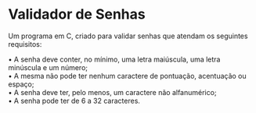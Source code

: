 # Validador de Senhas
Um programa em C, criado para validar senhas que atendam os seguintes requisitos:

• A senha deve conter, no mínimo, uma letra maiúscula, uma letra minúscula e um número; <br />
• A mesma não pode ter nenhum caractere de pontuação, acentuação ou espaço; <br />
• A senha deve ter, pelo menos, um caractere não alfanumérico; <br />
• A senha pode ter de 6 a 32 caracteres. <br />
